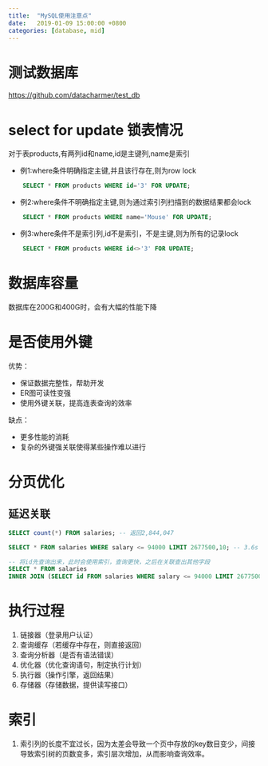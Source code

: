 ```yaml
---
title:  "MySQL使用注意点"
date:   2019-01-09 15:00:00 +0800
categories: [database, mid]
---
```

# 测试数据库

https://github.com/datacharmer/test_db

# select for update 锁表情况

对于表products,有两列id和name,id是主键列,name是索引
   
* 例1:where条件明确指定主键,并且该行存在,则为row lock
```sql
    SELECT * FROM products WHERE id='3' FOR UPDATE;
```
* 例2:where条件不明确指定主键,则为通过索引列扫描到的数据结果都会lock
```sql
    SELECT * FROM products WHERE name='Mouse' FOR UPDATE;
```
* 例3:where条件不是索引列,id不是索引，不是主键,则为所有的记录lock
```sql
    SELECT * FROM products WHERE id<>'3' FOR UPDATE;
```
<!--more-->

# 数据库容量
数据库在200G和400G时，会有大幅的性能下降

# 是否使用外键

优势：
  * 保证数据完整性，帮助开发
  * ER图可读性变强
  * 使用外键关联，提高连表查询的效率

缺点：
  * 更多性能的消耗
  * 复杂的外键强关联使得某些操作难以进行

# 分页优化

## 延迟关联
```sql
SELECT count(*) FROM salaries; -- 返回2,844,047

SELECT * FROM salaries WHERE salary <= 94000 LIMIT 2677500,10; -- 3.6s

-- 将id先查询出来，此时会使用索引，查询更快，之后在关联查出其他字段
SELECT * FROM salaries
INNER JOIN (SELECT id FROM salaries WHERE salary <= 94000 LIMIT 2677500,10) AS lim USING(id) --2.1s
```
# 执行过程

1. 链接器（登录用户认证）
2. 查询缓存（若缓存中存在，则直接返回）
3. 查询分析器（是否有语法错误）
4. 优化器（优化查询语句，制定执行计划）
5. 执行器（操作引擎，返回结果）
6. 存储器（存储数据，提供读写接口）

# 索引

1. 索引列的长度不宜过长，因为太差会导致一个页中存放的key数目变少，间接导致索引树的页数变多，索引层次增加，从而影响查询效率。